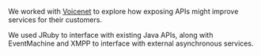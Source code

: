 We worked with [Voicenet][] to explore how exposing APIs might improve services for their customers.

We used JRuby to interface with existing Java APIs, along with EventMachine and XMPP to interface with external asynchronous services.

[Voicenet]: http://www.voicenet-solutions.com/